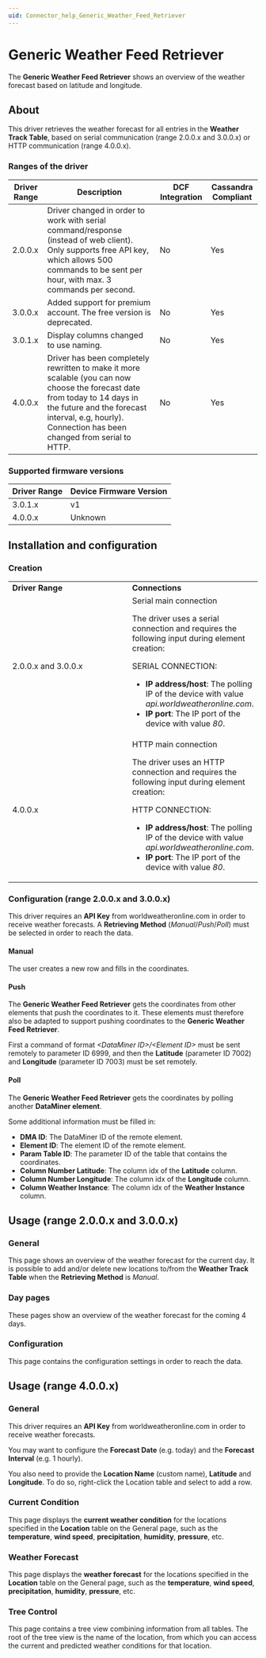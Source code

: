```yaml
---
uid: Connector_help_Generic_Weather_Feed_Retriever
---
```


# Generic Weather Feed Retriever

The **Generic Weather Feed Retriever** shows an overview of the weather forecast based on latitude and longitude.

## About

This driver retrieves the weather forecast for all entries in the **Weather Track Table**, based on serial communication (range 2.0.0.x and 3.0.0.x) or HTTP communication (range 4.0.0.x).

### Ranges of the driver

| **Driver Range** | **Description**                                                                                                                                                                                                                   | **DCF Integration** | **Cassandra Compliant** |
|------------------|-----------------------------------------------------------------------------------------------------------------------------------------------------------------------------------------------------------------------------------|---------------------|-------------------------|
| 2.0.0.x          | Driver changed in order to work with serial command/response (instead of web client). Only supports free API key, which allows 500 commands to be sent per hour, with max. 3 commands per second.                                 | No                  | Yes                     |
| 3.0.0.x          | Added support for premium account. The free version is deprecated.                                                                                                                                                                | No                  | Yes                     |
| 3.0.1.x          | Display columns changed to use naming.                                                                                                                                                                                            | No                  | Yes                     |
| 4.0.0.x          | Driver has been completely rewritten to make it more scalable (you can now choose the forecast date from today to 14 days in the future and the forecast interval, e.g, hourly). Connection has been changed from serial to HTTP. | No                  | Yes                     |

### Supported firmware versions

| **Driver Range** | **Device Firmware Version** |
|------------------|-----------------------------|
| 3.0.1.x          | v1                          |
| 4.0.0.x          | Unknown                     |

## Installation and configuration

### Creation

<table>
<colgroup>
<col style="width: 50%" />
<col style="width: 50%" />
</colgroup>
<tbody>
<tr class="odd">
<td><strong>Driver Range</strong></td>
<td><strong>Connections</strong></td>
</tr>
<tr class="even">
<td>2.0.0.x and 3.0.0.x</td>
<td>Serial main connection
<p>The driver uses a serial connection and requires the following input during element creation:</p>
<p>SERIAL CONNECTION:</p>
<ul>
<li><strong>IP address/host</strong>: The polling IP of the device with value <em>api.worldweatheronline.com</em>.</li>
<li><strong>IP port</strong>: The IP port of the device with value <em>80</em>.</li>
</ul></td>
</tr>
<tr class="odd">
<td>4.0.0.x</td>
<td>HTTP main connection
<p>The driver uses an HTTP connection and requires the following input during element creation:</p>
<p>HTTP CONNECTION:</p>
<ul>
<li><strong>IP address/host</strong>: The polling IP of the device with value <em>api.worldweatheronline.com</em>.</li>
<li><strong>IP port</strong>: The IP port of the device with value <em>80</em>.</li>
</ul></td>
</tr>
</tbody>
</table>

### Configuration (range 2.0.0.x and 3.0.0.x)

This driver requires an **API Key** from worldweatheronline.com in order to receive weather forecasts. A **Retrieving Method** (*Manual*/*Push*/*Poll*) must be selected in order to reach the data.

#### Manual

The user creates a new row and fills in the coordinates.

#### Push

The **Generic Weather Feed Retriever** gets the coordinates from other elements that push the coordinates to it. These elements must therefore also be adapted to support pushing coordinates to the **Generic Weather Feed Retriever**.

First a command of format *\<DataMiner ID\>/\<Element ID\>* must be sent remotely to parameter ID 6999, and then the **Latitude** (parameter ID 7002) and **Longitude** (parameter ID 7003) must be set remotely.

#### Poll

The **Generic Weather Feed Retriever** gets the coordinates by polling another **DataMiner element**.

Some additional information must be filled in:

- **DMA ID**: The DataMiner ID of the remote element.
- **Element ID**: The element ID of the remote element.
- **Param Table ID**: The parameter ID of the table that contains the coordinates.
- **Column Number Latitude**: The column idx of the **Latitude** column.
- **Column Number Longitude**: The column idx of the **Longitude** column.
- **Column Weather Instance**: The column idx of the **Weather Instance** column.

## Usage (range 2.0.0.x and 3.0.0.x)

### General

This page shows an overview of the weather forecast for the current day. It is possible to add and/or delete new locations to/from the **Weather Track Table** when the **Retrieving Method** is *Manual*.

### Day pages

These pages show an overview of the weather forecast for the coming 4 days.

### Configuration

This page contains the configuration settings in order to reach the data.

## Usage (range 4.0.0.x)

### General

This driver requires an **API Key** from worldweatheronline.com in order to receive weather forecasts.

You may want to configure the **Forecast Date** (e.g. today) and the **Forecast Interval** (e.g. 1 hourly).

You also need to provide the **Location Name** (custom name), **Latitude** and **Longitude**. To do so, right-click the Location table and select to add a row.

### Current Condition

This page displays the **current weather condition** for the locations specified in the **Location** table on the General page, such as the **temperature**, **wind speed**, **precipitation**, **humidity**, **pressure**, etc.

### Weather Forecast

This page displays the **weather forecast** for the locations specified in the **Location** table on the General page, such as the **temperature**, **wind speed**, **precipitation**, **humidity**, **pressure**, etc.

### Tree Control

This page contains a tree view combining information from all tables. The root of the tree view is the name of the location, from which you can access the current and predicted weather conditions for that location.

